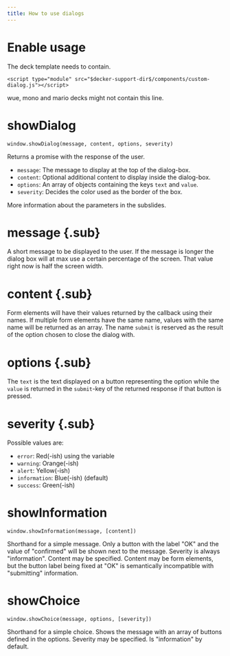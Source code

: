```yaml
---
title: How to use dialogs
---
```


# Enable usage

The deck template needs to contain.

`<script type="module" src="$decker-support-dir$/components/custom-dialog.js"></script>`

wue, mono and mario decks might not contain this line.

# showDialog

`window.showDialog(message, content, options, severity)`

Returns a promise with the response of the user.

- `message`: The message to display at the top of the dialog-box.
- `content`: Optional additional content to display inside the dialog-box.
- `options`: An array of objects containing the keys `text` and `value`.
- `severity`: Decides the color used as the border of the box.

More information about the parameters in the subslides.

# message {.sub}

A short message to be displayed to the user. If the message is longer the dialog box will at max use a certain percentage of the screen. That value right now is half the screen width.

# content {.sub}

Form elements will have their values returned by the callback using their names.
If multiple form elements have the same name, values with the same name will be returned as an array.
The name `submit` is reserved as the result of the option chosen to close the dialog with.

# options {.sub}

The `text` is the text displayed on a button representing the option while the `value` is returned in the `submit`-key of the returned response if that button is pressed.

# severity {.sub}

Possible values are:

- `error`: Red(-ish) using the variable 
- `warning`: Orange(-ish)
- `alert`: Yellow(-ish)
- `information`: Blue(-ish) (default)
- `success`: Green(-ish)

# showInformation

`window.showInformation(message, [content])`

Shorthand for a simple message. Only a button with the label "OK" and the value of "confirmed" will be shown next to the message. Severity is always "information". Content may be specified. Content may be form elements, but the button label being fixed at "OK" is semantically incompatible with "submitting" information.

# showChoice

`window.showChoice(message, options, [severity])`

Shorthand for a simple choice. Shows the message with an array of buttons defined in the options. Severity may be specified. Is "information" by default.